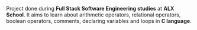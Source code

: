 Project done during **Full Stack Software Engineering studies** at **ALX School**. It aims to learn about arithmetic operators, relational operators, boolean operators, comments, declaring variables and loops in **C language**. 
